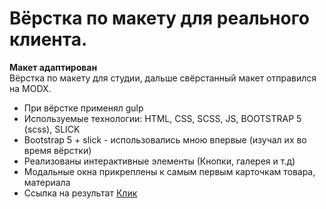 # Вёрстка по макету для реального клиента.
<b>Макет адаптирован</b><br>
Вёрстка по макету для студии, дальше свёрстанный макет отправился на MODX. 
- При вёрстке применял gulp <br>
- Используемые технологии: HTML, CSS, SСSS, JS, BOOTSTRAP 5 (scss), SLICK
- Bootstrap 5 + slick - использовались мною впервые (изучал их во время вёрстки)
- Реализованы интерактивные элементы (Кнопки, галерея и т.д)
- Модальные окна прикреплены к самым первым карточкам товара, материала
- Ссылка на результат [Клик](https://lovepuff-d.github.io/region24maket)


<br>

